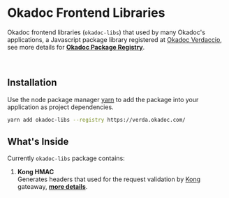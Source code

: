 # Okadoc Frontend Libraries

Okadoc frontend libraries (`okadoc-libs`) that used by many Okadoc's applications, a Javascript package library registered at [Okadoc Verdaccio](https://verda.okadoc.com/), see more details for <a href="https://okadoc.atlassian.net/wiki/spaces/TECH/pages/304120147/Okadoc+Package+registry"><strong>Okadoc Package Registry</strong></a>.

<br />

## Installation
Use the node package manager [yarn](https://yarnpkg.com/getting-started/install) to add the package into your application as project dependencies.

```bash
yarn add okadoc-libs --registry https://verda.okadoc.com/
```

## What's Inside

Currently `okadoc-libs` package contains:

1. **Kong HMAC** <br />
   Generates headers that used for the request validation by [Kong](https://kongadmin.okadoc.net/) gateaway, <a href="https://okadoc.atlassian.net/wiki/spaces/TECH/pages/345112861/Kong+HMAC"><strong>more details</strong></a>.
